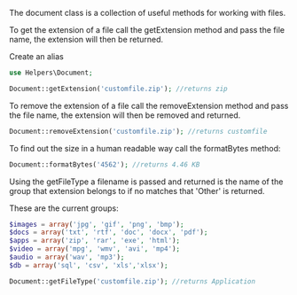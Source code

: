 The document class is a collection of useful methods for working with files.

To get the extension of a file call the getExtension method and pass the file name, the extension will then be returned.

Create an alias

```php
use Helpers\Document;

Document::getExtension('customfile.zip'); //returns zip
```

To remove the extension of a file call the removeExtension method and pass the file name, the extension will then be removed and returned.

```php
Document::removeExtension('customfile.zip'); //returns customfile
```

To find out the size in a human readable way call the formatBytes method:

```php
Document::formatBytes('4562'); //returns 4.46 KB
```

Using the getFileType a filename is passed and returned is the name of the group that extension belongs to if no matches that 'Other' is returned.

These are the current groups:

```php
$images = array('jpg', 'gif', 'png', 'bmp');
$docs = array('txt', 'rtf', 'doc', 'docx', 'pdf');
$apps = array('zip', 'rar', 'exe', 'html');
$video = array('mpg', 'wmv', 'avi', 'mp4');
$audio = array('wav', 'mp3');
$db = array('sql', 'csv', 'xls','xlsx');
```

```php
Document::getFileType('customfile.zip'); //returns Application
```